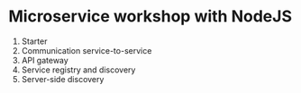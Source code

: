 # Microservice workshop with NodeJS

1. Starter
2. Communication service-to-service
3. API gateway
4. Service registry and discovery
5. Server-side discovery
